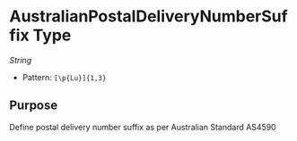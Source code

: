 # AustralianPostalDeliveryNumberSuffix Type

*String*

- Pattern: `[\p{Lu}]{1,3}`

## Purpose

Define postal delivery number suffix as per Australian Standard AS4590